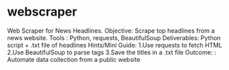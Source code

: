 # webscraper
Web Scraper for News Headlines. Objective: Scrape top headlines from a news website. Tools : Python, requests, BeautifulSoup Deliverables: Python script + .txt file of headlines Hints/Mini Guide: 1.Use requests to fetch HTML 2.Use BeautifulSoup to parse tags 3.Save the titles in a .txt file Outcome: : Automate data collection from a public website
